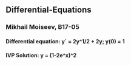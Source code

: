 ## Differential-Equations
### Mikhail Moiseev, B17-05
#### Differential equation:  y` = 2y^1/2 + 2y;  y(0) = 1
#### IVP Solution: y = (1-2e^x)^2
